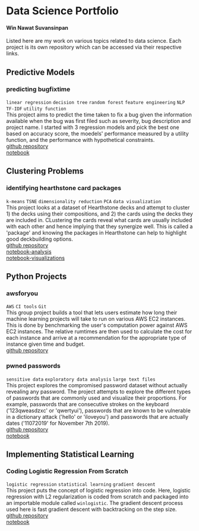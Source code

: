 # Data Science Portfolio
#### Win Nawat Suvansinpan
Listed here are my work on various topics related to data science. Each project is its own repository which can be accessed via their respective links.

## Predictive Models
### predicting bugfixtime
`linear regression` `decision tree` `random forest` `feature engineering` `NLP` `TF-IDF` `utility function`  
This project aims to predict the time taken to fix a bug given the information available when the bug was first filed such as severity, bug description and project name. I started with 3 regression models and pick the best one based on accuracy score, the moedels' performance measured by a utility function, and the performance with hypothetical constraints.  
[github repository](https://github.com/winnawat/bugfixtime)  
[notebook](http://nbviewer.jupyter.org/github/winnawat/bugfixtime/blob/master/bugfixtime.ipynb)  

## Clustering Problems
### identifying hearthstone card packages
`k-means` `TSNE` `dimensionality reduction` `PCA` `data visualization`  
This project looks at a dataset of Hearthstone decks and attempt to cluster 1) the decks using their compositions, and 2) the cards using the decks they are included in. CLustering the cards reveal what cards are usually included with each other and hence implying that they synergize well. This is called a 'package' and knowing the packages in Hearthstone can help to highlight good deckbuilding options.  
[github repository](https://github.com/winnawat/hearthstone-card-package)  
[notebook-analysis](http://nbviewer.jupyter.org/github/winnawat/hearthstone-card-package/blob/master/hs-package-kmeans.ipynb)  
[notebook-visualizations](http://nbviewer.jupyter.org/github/winnawat/hearthstone-card-package/blob/master/hs-package-viz.ipynb)

## Python Projects
### awsforyou
`AWS` `CI tools` `Git`  
This group project builds a tool that lets users estimate how long their machine learning projects will take to run on various AWS EC2 instances. This is done by benchmarking the user's computation power against AWS EC2 instances. The relative rumtimes are then used to calculate the cost for each instance and arrive at a recommendation for the appropriate type of instance given time and budget.  
[github repository](https://github.com/winnawat/AWS-foryou)

### pwned passwords
`sensitive data` `exploratory data analysis` `large text files`  
This project explores the compromised password dataset without actually revealing any password. The project attempts to explore the different types of passwords that are commonly used and visualize their proportions. For example, passwords that are consecutive strokes on the keyboard ('123qweasdzxc' or 'qwertyui'), passwords that are known to be vulnerable in a dictionary attack ('hello' or 'iloveyou') and passwords that are actually dates ('11072019' for November 7th 2019).  
[github repository](https://github.com/winnawat/pwned-pass-proj)  
[notebook](https://github.com/winnawat/pwned-pass-proj/blob/master/report-notebook/pwned-passwords-final-report.ipynb)

## Implementing Statistical Learning
### Coding Logistic Regression From Scratch
`logistic regression` `statistical learning` `gradient descent`  
This project puts the concept of logistic regression into code. Here, logistic regression with L2 regularization is coded from scratch and packaged into an importable module called `winlogistic`. The gradient descent process used here is fast gradient descent with backtracking on the step size.  
[github repository](https://github.com/winnawat/winlogistic)  
[notebook](https://github.com/winnawat/winlogistic/blob/master/polish-code-assignment.ipynb)
